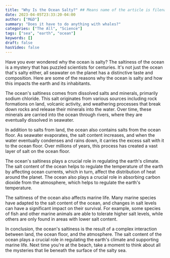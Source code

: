 ```yaml
---
title: "Why Is the Ocean Salty?" ## Means name of the article is filename
date: 2023-04-05T23:33:20-04:00
author: ["M&D"]
summary: "Does it have to do anything with whales?"
categories: ["The All", "Science"]
tags: ["sea", "earth", "ocean"]
keywords: []
draft: false
hasVideo: false
---
```


Have you ever wondered why the ocean is salty? The saltiness of the ocean is a mystery that has puzzled scientists for centuries. It's not just the ocean that's salty either, all seawater on the planet has a distinctive taste and composition. Here are some of the reasons why the ocean is salty and how this impacts the earth and its inhabitants.

The ocean's saltiness comes from dissolved salts and minerals, primarily sodium chloride. This salt originates from various sources including rock formations on land, volcanic activity, and weathering processes that break down rocks and release their minerals into the water. Over time, these minerals are carried into the ocean through rivers, where they are eventually dissolved in seawater.

In addition to salts from land, the ocean also contains salts from the ocean floor. As seawater evaporates, the salt content increases, and when the water eventually condenses and rains down, it carries the excess salt with it to the ocean floor. Over millions of years, this process has created a vast layer of salt on the ocean floor.

The ocean's saltiness plays a crucial role in regulating the earth's climate. The salt content of the ocean helps to regulate the temperature of the earth by affecting ocean currents, which in turn, affect the distribution of heat around the planet. The ocean also plays a crucial role in absorbing carbon dioxide from the atmosphere, which helps to regulate the earth's temperature.

The saltiness of the ocean also affects marine life. Many marine species have adapted to the salt content of the ocean, and changes in salt levels can have a significant impact on their survival. For example, some species of fish and other marine animals are able to tolerate higher salt levels, while others are only found in areas with lower salt content.

In conclusion, the ocean's saltiness is the result of a complex interaction between land, the ocean floor, and the atmosphere. The salt content of the ocean plays a crucial role in regulating the earth's climate and supporting marine life. Next time you're at the beach, take a moment to think about all the mysteries that lie beneath the surface of the salty sea.
